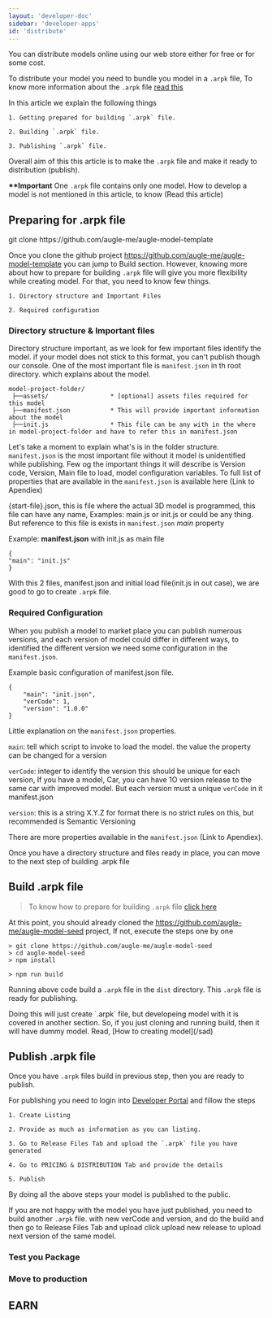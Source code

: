 ```yaml
---
layout: 'developer-doc'
sidebar: 'developer-apps'
id: 'distribute'
---
```


You can distribute models online using our web store either for free or for some cost.

To distribute your model you need to bundle you model in a `.arpk` file, To know more information about the `.arpk` file [read this](/developer#whatisarpk)

In this article we explain the following things

    1. Getting prepared for building `.arpk` file.

    2. Building `.arpk` file.

    3. Publishing `.arpk` file.

Overall aim of this this article is to make the `.arpk` file and make it ready to distribution (publish).

**\*\*Important** One `.arpk` file contains only one model. How to develop a model is not mentioned in this article, to know (Read this article)

## Preparing for .arpk file

<aside class="notice">git clone https://github.com/augle-me/augle-model-template </aside>

Once you clone the github project <https://github.com/augle-me/augle-model-template> you can jump to Build section. However, knowing more about how to prepare for building `.arpk` file will give you more flexibility while creating model. For that, you need to know few things.

    1. Directory structure and Important Files

    2. Required configuration

### Directory structure & Important files

Directory structure important, as we look for few important files identify the model. if your model does not stick to this format, you can't publish though our console.
One of the most important file is `manifest.json` in th root directory. which explains about the model.

```
model-project-folder/
 ├──assets/                 * [optional] assets files required for this model
 ├──manifest.json           * This will provide important information about the model
 ├──init.js                 * This file can be any with in the where in model-project-folder and have to refer this in manifest.json
```

Let's take a moment to explain what's is in the folder structure. `manifest.json` is the most important file without it model is unidentified while publishing. Few og the important things it will describe is Version code, Version, Main file to load, model configuration variables. To full list of properties that are available in the `manifest.json` is available here (Link to Apendiex)

{start-file}.json, this is file where the actual 3D model is programmed, this file can have any name, Examples: main.js or init.js or could be any thing. But reference to this file is exists in `manifest.json` *main* property

Example: **manifest.json** with init.js as main file

```
{
"main": "init.js"
}
```

With this 2 files, manifest.json and initial load file(init.js in out case), we are good to go to create `.arpk` file.

### Required Configuration

When you publish a model to market place you can publish numerous versions, and each version of model could differ in different ways, to identified the different version we need some configuration in the `manifest.json`.

Example basic configuration of manifest.json file.

```
{
    "main": "init.json",
    "verCode": 1,
    "version": "1.0.0"
}
```

Little explanation on the `manifest.json` properties.

`main`: tell which script to invoke to load the model. the value the property can be changed for a version

`verCode`: integer to identify the version this should be unique for each version, If you have a model, Car, you can have 1O version release to the same car with improved model. But each version must a unique `verCode` in it manifest.json

`version`: this is a string X.Y.Z for format there is no strict rules on this, but recommended is Semantic Versioning

There are more properties available in the `manifest.json` (Link to Apendiex).

Once you have a directory structure and files ready in place, you can move to the next step of building .arpk file

## Build .arpk file

>To know how to prepare for building `.arpk` file  [click here](#preparing-for-arpk-file)

At this point, you should already cloned the <https://github.com/augle-me/augle-model-seed> project, If not, execute the steps one by one

```
> git clone https://github.com/augle-me/augle-model-seed
> cd augle-model-seed
> npm install
```

```
> npm run build
```


Running above code build a `.arpk` file in the `dist` directory. This `.arpk` file is ready for publishing.

<aside class="warning"> Doing this will just create `.arpk` file, but developeing model with it is covered in another section. So, if you just cloning and running build, then it will have dummy model. Read, [How to creating model](/sad)</aside>

## Publish .arpk file

Once you have `.arpk` files build in previous step, then you are ready to publish.

For publishing you need to login into [Developer Portal](/developer/publish) and fillow the steps

    1. Create Listing

    2. Provide as much as information as you can listing.

    3. Go to Release Files Tab and upload the `.arpk` file you have generated

    4. Go to PRICING & DISTRIBUTION Tab and provide the details

    5. Publish

By doing all the above steps your model is published to the public.

If you are not happy with the model you have just published, you need to build another `.arpk` file. with new verCode and version, and do the build and then go to Release Files Tab and upload click upload new release to upload next version of the same model.

### Test you Package
### Move to production
## EARN